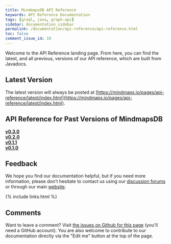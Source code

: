 ```yaml
---
title: MindmapsDB API Reference
keywords: API Reference Documentation
tags: [graql, java, graph-api]
sidebar: documentation_sidebar
permalink: /documentation/api-reference/api-reference.html
toc: false
comment_issue_id: 19
---
```


Welcome to the API Reference landing page. From here, you can find the latest, and all previous, versions of our API reference, which are built from Javadocs.

## Latest Version
The latest version will always be posted at [https://mindmaps.io/pages/api-reference/latest/index.html](https://mindmaps.io/pages/api-reference/latest/index.html).

## API Reference for Past Versions of MindmapsDB

**[v0.3.0](https://mindmaps.io/pages/api-reference/v0.3.0/index.html)**   
**[v0.2.0](https://mindmaps.io/pages/api-reference/v0.2.0/index.html)**   
**[v0.1.1](https://mindmaps.io/pages/api-reference/v0.1.1/index.html)**     
**[v0.1.0](https://mindmaps.io/pages/api-reference/v0.1.0/index.html)**


## Feedback
We hope you find our documentation helpful, but if you need more information, please don't hesitate to contact us using our [discussion forums](http://discuss.mindmaps.io) or through our main [website](http://www.mindmaps.io).

{% include links.html %}


## Comments
Want to leave a comment? Visit <a href="https://github.com/mindmapsdb/docs/issues/19" target="_blank">the issues on Github for this page</a> (you'll need a GitHub account). You are also welcome to contribute to our documentation directly via the "Edit me" button at the top of the page.
